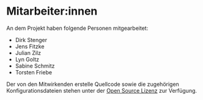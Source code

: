 # Mitarbeiter:innen

An dem Projekt haben folgende Personen mitgearbeitet:

- Dirk Stenger
- Jens Fitzke
- Julian Zilz
- Lyn Goltz
- Sabine Schmitz
- Torsten Friebe

Der von den Mitwirkenden erstelle Quellcode sowie die zugehörigen Konfigurationsdateien stehen unter der [Open Source Lizenz](LICENSE.txt) zur Verfügung.